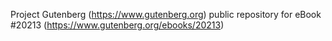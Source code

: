 Project Gutenberg (https://www.gutenberg.org) public repository for eBook #20213 (https://www.gutenberg.org/ebooks/20213)
